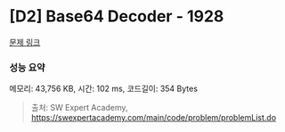 # [D2] Base64 Decoder - 1928 

[문제 링크](https://swexpertacademy.com/main/code/problem/problemDetail.do?contestProbId=AV5PR4DKAG0DFAUq) 

### 성능 요약

메모리: 43,756 KB, 시간: 102 ms, 코드길이: 354 Bytes



> 출처: SW Expert Academy, https://swexpertacademy.com/main/code/problem/problemList.do